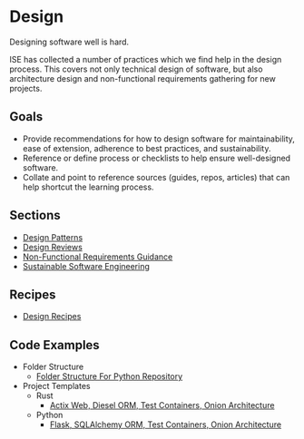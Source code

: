 # Design

Designing software well is hard.

ISE has collected a number of practices which we find help in the design process.
This covers not only technical design of software, but also architecture design and non-functional requirements gathering for new projects.

## Goals

- Provide recommendations for how to design software for maintainability, ease of extension, adherence to best practices, and sustainability.
- Reference or define process or checklists to help ensure well-designed software.
- Collate and point to reference sources (guides, repos, articles) that can help shortcut the learning process.

## Sections

- [Design Patterns](design-patterns/README.md)
- [Design Reviews](design-reviews/README.md)
- [Non-Functional Requirements Guidance](design-patterns/non-functional-requirements-capture-guide.md)
- [Sustainable Software Engineering](sustainability/readme.md)

## Recipes

- [Design Recipes](design-reviews/recipes/README.md)

## Code Examples

- Folder Structure
  - [Folder Structure For Python Repository](https://github.com/microsoft/cookiecutter_template_for_python)
- Project Templates
  - Rust
    - [Actix Web, Diesel ORM, Test Containers, Onion Architecture](https://github.com/microsoft/cookiecutter-rust-actix-clean-architecture)
  - Python
    - [Flask, SQLAlchemy ORM, Test Containers, Onion Architecture](https://github.com/microsoft/cookiecutter-python-flask-clean-architecture)

